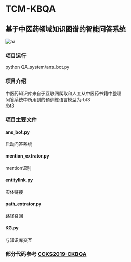 # TCM-KBQA
## 基于中医药领域知识图谱的智能问答系统<br>
![aa](https://github.com/lwb69/TCM-KBQA/blob/master/问答流程.png) 
### 项目运行
python QA_system/ans_bot.py
### 项目介绍
中医药知识库来自于互联网爬取和人工从中医药书籍中整理<br>
问答系统中所用到的预训练语言模型为rbt3<br>
[rbt3](https://huggingface.co/hfl/rbt3)
### 项目主要文件
#### ans_bot.py
启动问答系统
#### mention_extrator.py
mention识别
#### entitylink.py
实体链接
#### path_extrator.py
路径召回
#### KG.py
与知识库交互<br>
### 部分代码参考 [CCKS2019-CKBQA]([https://huggingface.co/hfl/rbt3](https://github.com/ThisIsSoMe/CCKS2019-CKBQA))

